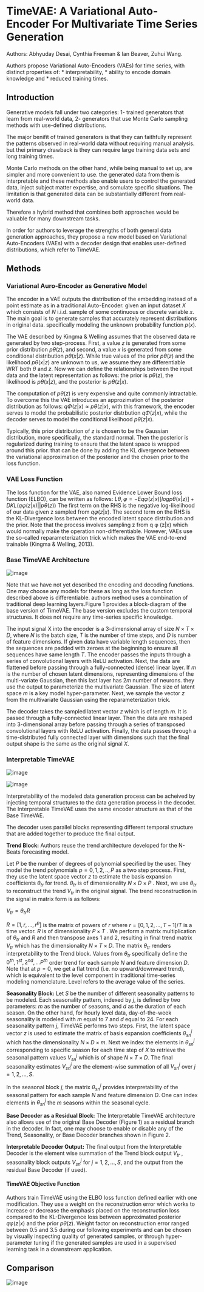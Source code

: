 # TimeVAE: A Variational Auto-Encoder For Multivariate Time Series Generation

Authors: Abhyuday Desai, Cynthia Freeman & Ian Beaver, Zuhui Wang.

Authors propose Variational Auto-Encoders (VAEs) for time series, with distinct properties of: * interpretability, * ability to encode domain knowledge and * reduced training times.

## Introduction

Generative models fall under two categories: 1- trained generators that learn from real-world data, 2- generators that use Monte Carlo sampling methods with use-defined distributions.

The major benifit of trained generators is that they can faithfully represent the patterns observed in real-world data without requiring manual analysis. but thei primary drawback is they can require large training data sets and long training times. 

Monte Carlo methods on the other hand, while being manual to set up, are simpler and more convenient to use. the generated data from them is interpretable and these methods also enable users to control the generated data, inject subject matter expertise, and somulate specific situations. The limitation is that generated data can be substantially different from real-world data.

Therefore a hybrid method that combines both approaches would be valuable for many downstream tasks.

In order for authors to leverage the strengths of both general data generation approaches, they propose a new model based on Variational Auto-Encoders (VAEs) with a decoder design that enables user-defined distributions, which refer to TimeVAE.

## Methods

### Variational Auro-Encoder as Generative Model

The encoder in a VAE outputs the distribution of the embedding instead of a point estimate as in a traditional Auto-Encoder. given an input dataset $X$ which consists of $N$ i.i.d. sample of some continuous or discrete variable $x$. The main goal is to generate samples that accurately represent distributions in original data. specifically modeling the unknown probability function $p(x)$.

The VAE described by Kingma & Welling assumes that the observed data re generated by two step-process. First, a value $z$ is generated from some prior distribution $pθ(z)$, and second, a value $x$ is generated from some conditional distribution $pθ(x|z)$. While true values of the prior $pθ(z)$ and the likelihood $pθ(x|z)$ are unknown to us, we assume they are differentiable WRT both $θ$ and $z$. Now we can define the relationships between the input data and the latent representation as follows: the prior is $pθ(z)$, the likelihood is $pθ(x|z)$, and the posterior is $pθ(z|x)$.

The computation of $pθ(z)$ is very expensive and quite commonly intractable. To overcome this the VAE introduces an approzimation of the posterior distribution as follows: $q Φ (z|x) ≈ p θ (z|x)$, with this framework, the encoder serves to model the probabilistic posterior distrbution $q Φ (z|x)$, while the decoder serves to model the conditional likelihood $p θ (z|x)$.

Typically, this prior distribution of $z$ is chosen to be the Gaussian distribution, more specifically, the standard normal. Then the posterior is regularized during training to ensure that the latent space is wrapped around this prior. that can be done by adding the KL divergence between the variational approximation of the posterior and the chosen prior to the loss function.

### VAE Loss Function

The loss function for the VAE, also named Evidence Lower Bound loss function (ELBO), can be written as follows: $L θ,φ = −E q φ (z|x) [logp θ (x|z)] + D KL (q φ (z|x)||p θ (z))$
The first term on the RHS is the negative log-likelihood of our data given z sampled from $q φ (z|x)$. The second term on the RHS is the KL-Divergence loss between the encoded latent space distribution and the prior. Note that the process involves sampling z from q φ (z|x) which would normally make the operation non-differentiable. However, VAEs use the so-called reparameterization trick which makes the VAE end-to-end trainable (Kingma & Welling, 2013).

### Base TimeVAE Architecture

![image](https://user-images.githubusercontent.com/59775002/208636967-1a9fe3bf-4c22-442b-b262-35ce4fef722a.png)

Note that we have not yet described the encoding and decoding functions. One may choose any models for these as long as the loss function described above is differentiable. authors method uses a combination of traditional deep learning layers.Figure 1 provides a block-diagram of the base version of TimeVAE. The base version
excludes the custom temporal structures. It does not require any time-series specific knowledge. 

The input signal X into the encoder is a 3-dimensional array of size $N × T × D$, where $N$ is the batch size, $T$ is the number of time steps, and $D$ is number of feature dimensions. If given data have variable length sequences, then the sequences are padded with zeroes at the beginning to ensure all sequences have same length $T$. The encoder passes the inputs through a series of convolutional layers with ReLU activation. Next, the data are flattened before passing through a fully-connected (dense) linear layer. If $m$ is the number of chosen latent dimensions, representing dimensions of the multi-variate Gaussian, then this last layer has $2m$ number of neurons. they use the output to parameterize the multivariate Gaussian. The size of latent space $m$ is a key model hyper-parameter. Next, we sample the vector $z$ from the multivariate Gaussian using the reparameterization trick. 

The decoder takes the sampled latent vector $z$ which is of length $m$. It is passed through a fully-connected linear layer. Then the data are reshaped into 3-dimensional array before passing through a series of transposed convolutional layers with ReLU activation. Finally, the data passes through a time-distributed fully connected layer with dimensions such that the final output shape is the same as the original signal $X$.

### Interpretable TimeVAE

![image](https://user-images.githubusercontent.com/59775002/208637099-c8ea836d-a298-48b2-bd3f-03a046547672.png)

![image](https://user-images.githubusercontent.com/59775002/208637217-ba45a876-874b-4fe8-abea-4aed18e3dd84.png)

Interpretability of the modeled data generation process can be acheived by injecting temporal structures to the data generation process in the decoder. The Interpretable TimeVAE uses the same encoder structure as that of the Base TimeVAE.

The decoder uses parallel blocks representing different temporal structure that are added together to produce the final output.

**Trend Block:** Authors reuse the trend architecture developed for the N-Beats forecasting model.

Let $P$ be the number of degrees of polynomial specified by the user. They model the trend polynomials $p = 0, 1, 2, .., P$ as a two step process. First, they use the latent space vector $z$ to estimate the basis expansion coefficients $θ_{tr}$ for trend. $θ_{tr}$ is of dimensionality $N × D × P$ . Next, we use $θ_{tr}$ to reconstruct the trend $V_{tr}$ in the original signal. The trend reconstruction in the signal in matrix form is as follows:

$V_{tr} = θ_{tr} R$

$R = [1, r, ..., r^p ]$ is the matrix of powers of $r$ where $r = [0, 1, 2, ..., T − 1]/T$ is a time vector. $R$ is of dimensionality $P × T$ . We perform a matrix multiplication of $θ_{tr}$ and $R$ and then transpose axes 1 and 2, resulting in final trend matrix $V_{tr}$ which has the dimensionality $N × T × D$. The matrix $θ_{tr}$ renders interpretability to the Trend block. Values from $θ_{tr}$ specifically define the $0^{th} , 1^{st} , 2^{nd} , ...P^{th}$ order trend for each sample $N$ and feature dimension $D$.
Note that at $p = 0$, we get a flat trend (i.e. no upward/downward trend), which is equivalent to the level component in traditional time-series modeling nomenclature. Level refers to the average value of the series.

**Seasonality Block:** Let $S$ be the number of different seasonality patterns to be modeled. Each seasonality pattern, indexed by $j$, is defined by two parameters: $m$ as the number of seasons, and $d$ as the duration of each season. On the other hand, for hourly level data, day-of-the-week seasonality is modeled with $m$ equal to 7 and $d$ equal to 24.
For each seasonality pattern $j$, TimeVAE performs two steps. First, the latent space vector $z$ is used to estimate the matrix of basis expansion coefficients $θ^j_{sn}$ which has the dimensionality  $N × D × m$. Next we index the elements in $θ^j_{sn}$ corresponding to specific season for each time step of $X$ to retrieve the seasonal pattern values $V^j_{sn}$ which is of shape $N × T × D$. The final seasonality estimates $V^j_{sn}$ are the element-wise summation of all $V^j_{sn}$ over $j = 1, 2, ..., S$. 

In the seasonal block $j$, the matrix $θ^j_{sn}$ provides interpretability of the seasonal pattern for each sample $N$ and feature dimension $D$. One can index elements in $θ^j_{sn}$ the $m$ seasons within the seasonal cycle.

**Base Decoder as a Residual Block:** The Interpretable TimeVAE architecture also allows use of the original Base Decoder (Figure 1) as a residual branch in the decoder. In fact, one may choose to enable or disable any of the Trend, Seasonality, or Base Decoder branches shown in Figure 2.

**Interpretable Decoder Output:** The final output from the Interpretable Decoder is the element wise summation of the Trend block output $V_{tr}$ , seasonality block outputs $V^j_{sn}$ for $j = 1, 2, ..., S,$ and the output from the residual Base Decoder (if used).

#### TimeVAE Objective Function

Authors train TimeVAE using the ELBO loss function defined earlier with one modification. They use a weight on the reconstruction error which works to increase or decrease the emphasis placed on the reconstruction loss compared to the KL-Divergence loss between approximated posterior $q φ (z|x)$ and the prior $p θ (z)$. Weight factor on reconstruction error ranged between 0.5 and 3.5 during our following experiments and can be chosen by visually inspecting quality of generated samples, or through hyper-parameter tuning if the generated samples are used in a supervised learning task in a downstream application.

## Comparison

![image](https://user-images.githubusercontent.com/59775002/208637486-82f7b1fa-d5eb-4ba5-a9cf-dc448da1a891.png)

